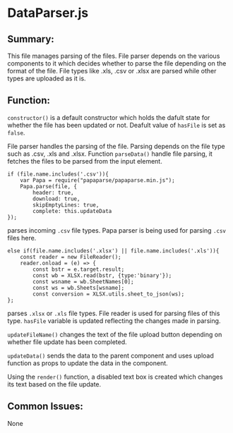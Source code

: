 # DataParser.js

## Summary: 
This file manages parsing of the files. File parser depends on the various
components to it which decides whether to parse the file depending on the 
format of the file. File types like .xls, .csv or .xlsx are parsed while other types
are uploaded as it is.

## Function: 
`constructor()` is a default constructor which holds the dafult state for whether the file has been updated or not.
Deafult value of `hasFile` is set as `false`.

File parser handles the parsing of the file. Parsing depends on the file type such as .csv, .xls and .xlsx.
Function `parseData()` handle file parsing, it fetches the files to be parsed from the input element. 
```
if (file.name.includes('.csv')){
    var Papa = require("papaparse/papaparse.min.js");
    Papa.parse(file, {
        header: true,
        download: true,
        skipEmptyLines: true,
        complete: this.updateData
});
```
parses incoming `.csv` file types. Papa parser is being used for parsing `.csv` files here.

```
else if(file.name.includes('.xlsx') || file.name.includes('.xls')){	
    const reader = new FileReader();
    reader.onload = (e) => {
        const bstr = e.target.result;
        const wb = XLSX.read(bstr, {type:'binary'});
        const wsname = wb.SheetNames[0];
        const ws = wb.Sheets[wsname];
        const conversion = XLSX.utils.sheet_to_json(ws);
};
```

parses `.xlsx` or `.xls` file types. File reader is used for parsing files of this type.
`hasFile` variable is updated reflecting the changes made in parsing.

`updateFileName()` changes the text of the file upload button depending on whether file update has been completed.

`updateData()` sends the data to the parent component and uses upload function as props to update the data in the component.

Using the `render()` function, a disabled text box is created which changes its text based on the file update.

## Common Issues: 
None